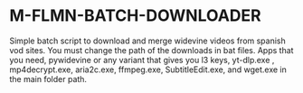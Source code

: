 # M-FLMN-BATCH-DOWNLOADER
Simple batch script to download and merge widevine videos from spanish vod sites.
You must change the path of the downloads in bat files.
Apps that you need, pywidevine or any variant that gives you l3 keys, yt-dlp.exe , mp4decrypt.exe, aria2c.exe, ffmpeg.exe, SubtitleEdit.exe, and wget.exe in the main folder path.
